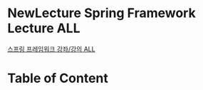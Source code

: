 # NewLecture Spring Framework Lecture ALL

[스프링 프레임워크 강좌/강의 ALL](https://www.youtube.com/playlist?list=PLq8wAnVUcTFUHYMzoV2RoFoY2HDTKru3T)

# Table of Content
